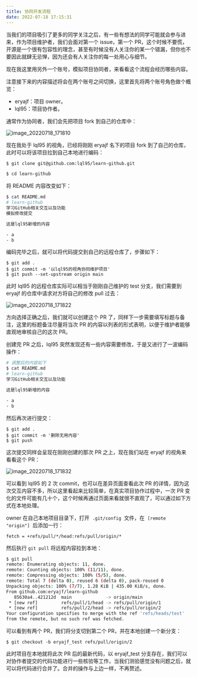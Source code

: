 ```yaml
---
title: 协同开发流程
date: 2022-07-18 17:15:31
---
```


当我们的项目吸引了更多的同学关注之后，有一些有想法的同学可能就会参与进来，作为项目维护者，我们会面对第一个 issue，第一个 PR，这个时候不要慌，开源是一个很有包容性的理念，甚至有时候没有人关注你的某一个错漏，但你也不要因此就肆无忌惮，因为还会有人关注你的每一处用心与细节。

现在我这里用另外一个账号，模拟项目协同者，来看看这个流程会经历哪些内容。

注意接下来的内容描述将会在两个账号之间切换，这里首先将两个账号角色做个概览：

- eryajf：项目 owner。
- lql95：项目协作者。

通常作为协同者，我们会先把项目 fork 到自己的仓库中：

![image_20220718_171810](https://cdn.jsdelivr.net/gh/eryajf/tu/img/image_20220718_171810.png)

现在我处于 lql95 的视角，已经将刚刚 eryajf 名下的项目 fork 到了自己的仓库，此时可以将该项目拉到自己本地进行编码：

```sh
$ git clone git@github.com:lql95/learn-github.git

$ cd learn-github
```

将 README 内容改变如下：

```sh
$ cat README.md
# learn-github
学习GitHub相关交互以及功能
模拟修改提交

这是lql95新增的内容

- a
- b
```

编码完毕之后，就可以将代码提交到自己的远程仓库了，步骤如下：

```
$ git add .
$ git commit -m '以lql95的视角协同维护项目'
$ git push --set-upstream origin main
```

此时 lql95 的远程仓库实际可以相当于刚刚自己维护的 test 分支，我们需要到 eryajf 的仓库中请求对方将自己的修改 pull 过去：

![image_20220718_171822](https://cdn.jsdelivr.net/gh/eryajf/tu/img/image_20220718_171822.png)

方向选择正确之后，我们就可以创建这个 PR 了，同样下一步需要填写标题与备注，这里的标题备注尽量将当次 PR 的内容以列表的形式表明，以便于维护者能够直观地审核自己的这次 PR。

创建完 PR 之后，lql95 突然发现还有一些内容需要修改，于是又进行了一波编码操作：

```sh
# 调整后的内容如下
$ cat README.md
# learn-github
学习GitHub相关交互以及功能

这是lql95新增的内容

- a
- b
```

然后再次进行提交：

```
$ git add .
$ git commit -m '删除无用内容'
$ git push
```

这次提交同样会呈现在刚刚创建的那次 PR 之上，现在我们站在 eryajf 的视角来看看这个 PR：

![image_20220718_171832](https://cdn.jsdelivr.net/gh/eryajf/tu/img/image_20220718_171832.png)

可以看到 lql95 的 2 次 commit，也可以在差异页面查看此次 PR 的详情，因为这次交互内容不多，所以这里看起来比较简单，在真实项目协作过程中，一次 PR 变化的文件可能有几十个，这个时候再通过页面来看就很不直观了，可以通过如下方式在本地处理。

owner 在自己本地项目目录下，打开  `.git/config`  文件，在  `[remote "origin"]`  后添加一行：

```
fetch = +refs/pull/*/head:refs/pull/origin/*
```

然后执行 `git pull` 将远程内容拉到本地：

```sh
$ git pull
remote: Enumerating objects: 11, done.
remote: Counting objects: 100% (11/11), done.
remote: Compressing objects: 100% (5/5), done.
remote: Total 7 (delta 0), reused 6 (delta 0), pack-reused 0
Unpacking objects: 100% (7/7), 1.28 KiB | 435.00 KiB/s, done.
From github.com:eryajf/learn-github
   85630a4..421212d  main             -> origin/main
 * [new ref]         refs/pull/1/head -> refs/pull/origin/1
 * [new ref]         refs/pull/2/head -> refs/pull/origin/2
Your configuration specifies to merge with the ref 'refs/heads/test'
from the remote, but no such ref was fetched.
```

可以看到有两个 PR，我们将分支切到第二个 PR，并在本地创建一个新分支：

```
$ git checkout -b eryajf_test refs/pull/origin/2
```

此时项目在本地就将此次 PR 后的最新代码，以 eryajf_test 分支存在，我们可以对协作者提交的代码功能进行一些核验等工作，当我们测验感觉没有问题之后，就可以将代码进行合并了。合并的操作与上边一样，不再赘述。
